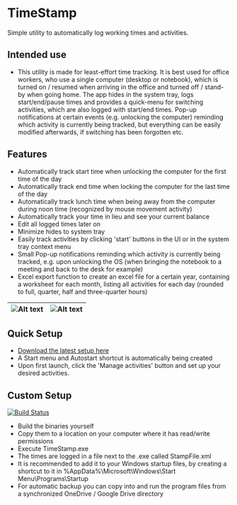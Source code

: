 # TimeStamp
Simple utility to automatically log working times and activities.

## Intended use
- This utility is made for least-effort time tracking. It is best used for office workers, who use a single computer (desktop or notebook), which is turned on / resumed when arriving in the office and turned off / stand-by when going home. The app hides in the system tray, logs start/end/pause times and provides a quick-menu for switching activities, which are also logged with start/end times. Pop-up notifications at certain events (e.g. unlocking the computer) reminding which activity is currently being tracked, but everything can be easily modified afterwards, if switching has been forgotten etc. 


## Features
- Automatically track start time when unlocking the computer for the first time of the day
- Automatically track end time when locking the computer for the last time of the day
- Automatically track lunch time when being away from the computer during noon time (recognized by mouse movement activity)
- Automatically track your time in lieu and see your current balance
- Edit all logged times later on
- Minimize hides to system tray
- Easily track activities by clicking 'start' buttons in the UI or in the system tray context menu
- Small Pop-up notifications reminding which activity is currently being tracked, e.g. upon unlocking the OS (when bringing the notebook to a meeting and back to the desk for example)
- Excel export function to create an excel file for a certain year, containing a worksheet for each month, listing all activities for each day (rounded to full, quarter, half and three-quarter hours)

| ![Alt text](/../screenshots/Screenshots/Features.png?raw=true "Features") | ![Alt text](/../screenshots/Screenshots/Features%20(2).png?raw=true "Features") |
|:-------------:|:-------------:|



## Quick Setup
- [Download the latest setup here](https://github.com/Johannes34/TimeStamp/releases/latest)
- A Start menu and Autostart shortcut is automatically being created
- Upon first launch, click the 'Manage activities' button and set up your desired activities.

## Custom Setup
[![Build Status](https://jojo-meier.visualstudio.com/TimeStamp/_apis/build/status/Johannes34.TimeStamp?branchName=master)](https://jojo-meier.visualstudio.com/TimeStamp/_build/latest?definitionId=4&branchName=master)
- Build the binaries yourself 
- Copy them to a location on your computer where it has read/write permissions
- Execute TimeStamp.exe
- The times are logged in a file next to the .exe called StampFile.xml
- It is recommended to add it to your Windows startup files, by creating a shortcut to it in %AppData%\Microsoft\Windows\Start Menu\Programs\Startup
- For automatic backup you can copy into and run the program files from a synchronized OneDrive / Google Drive directory
